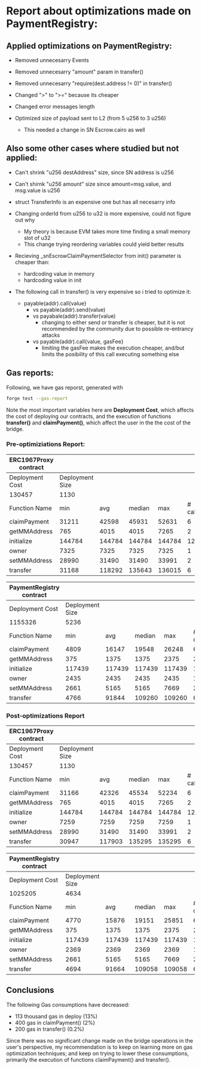 # Report about optimizations made on PaymentRegistry:

## Applied optimizations on PaymentRegistry:

- Removed unnecesarry Events

- Removed unnecesarry "amount" param in transfer()
- Removed unnecesarry "require(dest.address != 0)" in transfer()
- Changed ">" to ">=" because its cheaper
- Changed error messages length
- Optimized size of payload sent to L2 (from 5 u256 to 3 u256)
    - This needed a change in SN Escrow.cairo as well

## Also some other cases where studied but not applied:
- Can't shrink "u256 destAddress" size, since SN address is u256

- Can't shirnk "u256 amount" size since amount=msg.value, and msg.value is u256
- struct TransferInfo is an expensive one but has all necesarry info
- Changing orderId from u256 to u32 is more expensive, could not figure out why
    - My theory is because EVM takes more time finding a small memory slot of u32
    - This change trying reordering variables could yield better results
- Recieving _snEscrowClaimPaymentSelector from init() parameter is cheaper than:
    - hardcoding value in memory
    - hardcoding value in init
- The following call in transfer() is very expensive so i tried to optimize it:
    - payable(addr).call{value}
        - vs payable(addr).send(value)
        - vs payabale(addr).transfer(value)
            - changing to either send or transfer is cheaper, but it is not recommended by the community due to possible re-entrancy attacks
        - vs payable(addr).call{value, gasFee}
            - limiting the gasFee makes the execution cheaper, and/but limits the posibility of this call executing something else

## Gas reports:
Following, we have gas reporst, generated with

```bash
forge test --gas-report
```

Note the most important variables here are **Deployment Cost**, which affects the cost of deploying our contracts, and the execution of functions **transfer()** and **claimPayment()**, which affect the user in the the cost of the bridge.

### Pre-optimiziations Report:

| ERC1967Proxy contract |                 |        |        |        |         |
|----------------------------------------------------------------------------------------------------------------------------------|-----------------|--------|--------|--------|---------|
| Deployment Cost                                                                                                                  | Deployment Size |        |        |        |         |
| 130457                                                                                                                           | 1130            |        |        |        |         |
| Function Name                                                                                                                    | min             | avg    | median | max    | # calls |
| claimPayment                                                                                                                     | 31211           | 42598  | 45931  | 52631  | 6       |
| getMMAddress                                                                                                                     | 765             | 4015   | 4015   | 7265   | 2       |
| initialize                                                                                                                       | 144784          | 144784 | 144784 | 144784 | 12      |
| owner                                                                                                                            | 7325            | 7325   | 7325   | 7325   | 1       |
| setMMAddress                                                                                                                     | 28990           | 31490  | 31490  | 33991  | 2       |
| transfer                                                                                                                         | 31168           | 118292 | 135643 | 136015 | 6       |


| PaymentRegistry contract |                 |        |        |        |         |
|--------------------------------------------------|-----------------|--------|--------|--------|---------|
| Deployment Cost                                  | Deployment Size |        |        |        |         |
| 1155326                                          | 5236            |        |        |        |         |
| Function Name                                    | min             | avg    | median | max    | # calls |
| claimPayment                                     | 4809            | 16147  | 19548  | 26248  | 6       |
| getMMAddress                                     | 375             | 1375   | 1375   | 2375   | 2       |
| initialize                                       | 117439          | 117439 | 117439 | 117439 | 12      |
| owner                                            | 2435            | 2435   | 2435   | 2435   | 1       |
| setMMAddress                                     | 2661            | 5165   | 5165   | 7669   | 2       |
| transfer                                         | 4766            | 91844  | 109260 | 109260 | 6       |




### Post-optimizations Report

| ERC1967Proxy contract |                 |        |        |        |         |
|----------------------------------------------------------------------------------------------------------------------------------|-----------------|--------|--------|--------|---------|
| Deployment Cost                                                                                                                  | Deployment Size |        |        |        |         |
| 130457                                                                                                                           | 1130            |        |        |        |         |
| Function Name                                                                                                                    | min             | avg    | median | max    | # calls |
| claimPayment                                                                                                                     | 31166           | 42326  | 45534  | 52234  | 6       |
| getMMAddress                                                                                                                     | 765             | 4015   | 4015   | 7265   | 2       |
| initialize                                                                                                                       | 144784          | 144784 | 144784 | 144784 | 12      |
| owner                                                                                                                            | 7259            | 7259   | 7259   | 7259   | 1       |
| setMMAddress                                                                                                                     | 28990           | 31490  | 31490  | 33991  | 2       |
| transfer                                                                                                                         | 30947           | 117903 | 135295 | 135295 | 6       |


| PaymentRegistry contract |                 |        |        |        |         |
|--------------------------------------------------|-----------------|--------|--------|--------|---------|
| Deployment Cost                                  | Deployment Size |        |        |        |         |
| 1025205                                          | 4634            |        |        |        |         |
| Function Name                                    | min             | avg    | median | max    | # calls |
| claimPayment                                     | 4770            | 15876  | 19151  | 25851  | 6       |
| getMMAddress                                     | 375             | 1375   | 1375   | 2375   | 2       |
| initialize                                       | 117439          | 117439 | 117439 | 117439 | 12      |
| owner                                            | 2369            | 2369   | 2369   | 2369   | 1       |
| setMMAddress                                     | 2661            | 5165   | 5165   | 7669   | 2       |
| transfer                                         | 4694            | 91664  | 109058 | 109058 | 6       |


## Conclusions

The following Gas consumptions have decreased:
- 113 thousand gas in deploy (13%)
- 400 gas in claimPayment() (2%)
- 200 gas in transfer() (0.2%)

Since there was no significant change made on the bridge operations in the user's perspective, my recommendation is to keep on learning more on gas optimization techniques; and keep on trying to lower these consumptions, primarily the execution of functions claimPayment() and transfer().

 